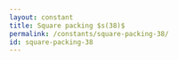 ```yaml
---
layout: constant
title: Square packing $s(38)$
permalink: /constants/square-packing-38/
id: square-packing-38
---
```

